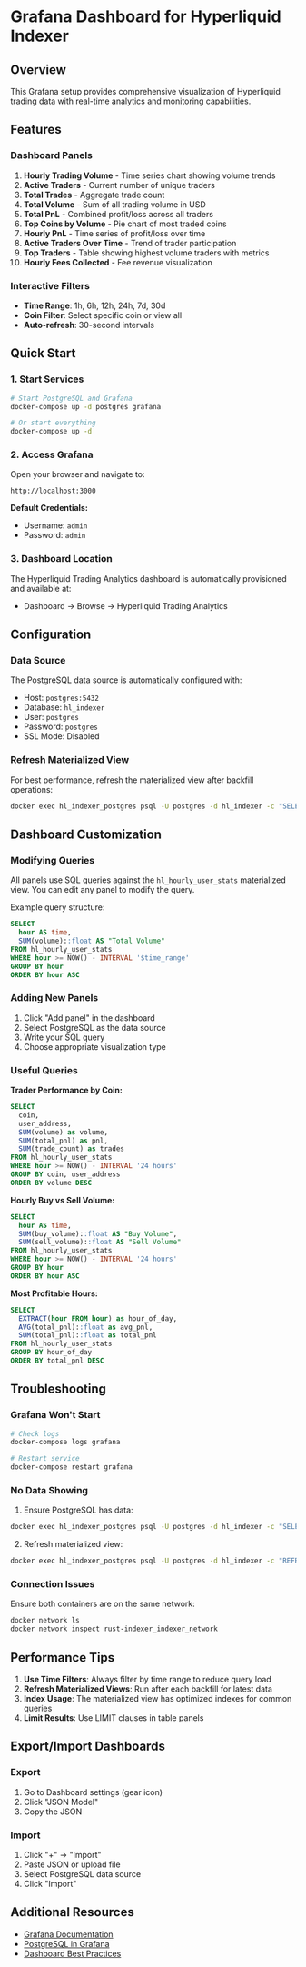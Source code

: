 # Grafana Dashboard for Hyperliquid Indexer

## Overview
This Grafana setup provides comprehensive visualization of Hyperliquid trading data with real-time analytics and monitoring capabilities.

## Features

### Dashboard Panels
1. **Hourly Trading Volume** - Time series chart showing volume trends
2. **Active Traders** - Current number of unique traders
3. **Total Trades** - Aggregate trade count
4. **Total Volume** - Sum of all trading volume in USD
5. **Total PnL** - Combined profit/loss across all traders
6. **Top Coins by Volume** - Pie chart of most traded coins
7. **Hourly PnL** - Time series of profit/loss over time
8. **Active Traders Over Time** - Trend of trader participation
9. **Top Traders** - Table showing highest volume traders with metrics
10. **Hourly Fees Collected** - Fee revenue visualization

### Interactive Filters
- **Time Range**: 1h, 6h, 12h, 24h, 7d, 30d
- **Coin Filter**: Select specific coin or view all
- **Auto-refresh**: 30-second intervals

## Quick Start

### 1. Start Services

```bash
# Start PostgreSQL and Grafana
docker-compose up -d postgres grafana

# Or start everything
docker-compose up -d
```

### 2. Access Grafana

Open your browser and navigate to:
```
http://localhost:3000
```

**Default Credentials:**
- Username: `admin`
- Password: `admin`

### 3. Dashboard Location

The Hyperliquid Trading Analytics dashboard is automatically provisioned and available at:
- Dashboard → Browse → Hyperliquid Trading Analytics

## Configuration

### Data Source
The PostgreSQL data source is automatically configured with:
- Host: `postgres:5432`
- Database: `hl_indexer`
- User: `postgres`
- Password: `postgres`
- SSL Mode: Disabled

### Refresh Materialized View
For best performance, refresh the materialized view after backfill operations:

```bash
docker exec hl_indexer_postgres psql -U postgres -d hl_indexer -c "SELECT refresh_hourly_user_stats();"
```

## Dashboard Customization

### Modifying Queries
All panels use SQL queries against the `hl_hourly_user_stats` materialized view. You can edit any panel to modify the query.

Example query structure:
```sql
SELECT
  hour AS time,
  SUM(volume)::float AS "Total Volume"
FROM hl_hourly_user_stats
WHERE hour >= NOW() - INTERVAL '$time_range'
GROUP BY hour
ORDER BY hour ASC
```

### Adding New Panels
1. Click "Add panel" in the dashboard
2. Select PostgreSQL as the data source
3. Write your SQL query
4. Choose appropriate visualization type

### Useful Queries

**Trader Performance by Coin:**
```sql
SELECT
  coin,
  user_address,
  SUM(volume) as volume,
  SUM(total_pnl) as pnl,
  SUM(trade_count) as trades
FROM hl_hourly_user_stats
WHERE hour >= NOW() - INTERVAL '24 hours'
GROUP BY coin, user_address
ORDER BY volume DESC
```

**Hourly Buy vs Sell Volume:**
```sql
SELECT
  hour AS time,
  SUM(buy_volume)::float AS "Buy Volume",
  SUM(sell_volume)::float AS "Sell Volume"
FROM hl_hourly_user_stats
WHERE hour >= NOW() - INTERVAL '24 hours'
GROUP BY hour
ORDER BY hour ASC
```

**Most Profitable Hours:**
```sql
SELECT
  EXTRACT(hour FROM hour) as hour_of_day,
  AVG(total_pnl)::float as avg_pnl,
  SUM(total_pnl)::float as total_pnl
FROM hl_hourly_user_stats
GROUP BY hour_of_day
ORDER BY total_pnl DESC
```

## Troubleshooting

### Grafana Won't Start
```bash
# Check logs
docker-compose logs grafana

# Restart service
docker-compose restart grafana
```

### No Data Showing
1. Ensure PostgreSQL has data:
```bash
docker exec hl_indexer_postgres psql -U postgres -d hl_indexer -c "SELECT COUNT(*) FROM hl_fills;"
```

2. Refresh materialized view:
```bash
docker exec hl_indexer_postgres psql -U postgres -d hl_indexer -c "REFRESH MATERIALIZED VIEW CONCURRENTLY hl_hourly_user_stats;"
```

### Connection Issues
Ensure both containers are on the same network:
```bash
docker network ls
docker network inspect rust-indexer_indexer_network
```

## Performance Tips

1. **Use Time Filters**: Always filter by time range to reduce query load
2. **Refresh Materialized Views**: Run after each backfill for latest data
3. **Index Usage**: The materialized view has optimized indexes for common queries
4. **Limit Results**: Use LIMIT clauses in table panels

## Export/Import Dashboards

### Export
1. Go to Dashboard settings (gear icon)
2. Click "JSON Model"
3. Copy the JSON

### Import
1. Click "+" → "Import"
2. Paste JSON or upload file
3. Select PostgreSQL data source
4. Click "Import"

## Additional Resources

- [Grafana Documentation](https://grafana.com/docs/)
- [PostgreSQL in Grafana](https://grafana.com/docs/grafana/latest/datasources/postgres/)
- [Dashboard Best Practices](https://grafana.com/docs/grafana/latest/dashboards/build-dashboards/best-practices/)